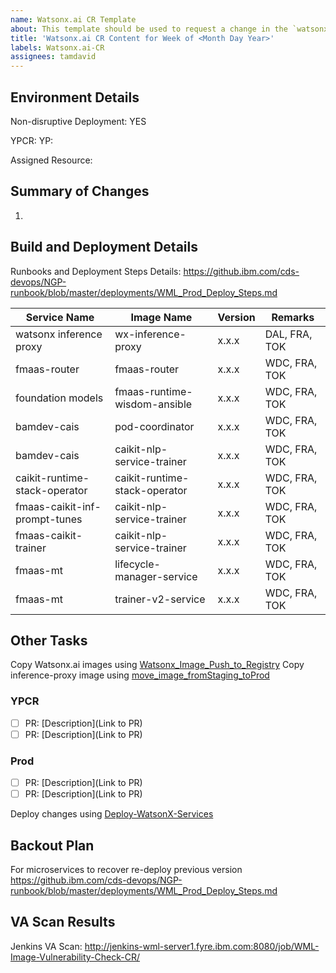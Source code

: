 ```yaml
---
name: Watsonx.ai CR Template
about: This template should be used to request a change in the `watsonx.ai` limits for specific instance IDs
title: 'Watsonx.ai CR Content for Week of <Month Day Year>'
labels: Watsonx.ai-CR
assignees: tamdavid
---
```


## Environment Details
Non-disruptive Deployment: YES

YPCR: <Month Day Year>
YP: <Month Day Year>

Assigned Resource: 

## Summary of Changes
1. 

## Build and Deployment Details

Runbooks and Deployment Steps Details: https://github.ibm.com/cds-devops/NGP-runbook/blob/master/deployments/WML_Prod_Deploy_Steps.md

|Service Name|Image Name|Version|Remarks|
|----------------|----------------|---------|-----|
|watsonx inference proxy       | wx-inference-proxy            | x.x.x | DAL, FRA, TOK |
|fmaas-router                  | fmaas-router                  | x.x.x | WDC, FRA, TOK |
|foundation models             | fmaas-runtime-wisdom-ansible  | x.x.x | WDC, FRA, TOK |
|bamdev-cais                   | pod-coordinator               | x.x.x | WDC, FRA, TOK |
|bamdev-cais                   | caikit-nlp-service-trainer    | x.x.x | WDC, FRA, TOK |
|caikit-runtime-stack-operator | caikit-runtime-stack-operator | x.x.x | WDC, FRA, TOK |
|fmaas-caikit-inf-prompt-tunes | caikit-nlp-service-trainer    | x.x.x | WDC, FRA, TOK |
|fmaas-caikit-trainer          | caikit-nlp-service-trainer    | x.x.x | WDC, FRA, TOK |
|fmaas-mt                      | lifecycle-manager-service     | x.x.x | WDC, FRA, TOK |
|fmaas-mt                      | trainer-v2-service            | x.x.x | WDC, FRA, TOK |

## Other Tasks

Copy Watsonx.ai images using [Watsonx_Image_Push_to_Registry](http://jenkins-wml-server1.fyre.ibm.com:8080/job/Watsonx_Image_Push_to_Registry/)
Copy inference-proxy image using [move_image_fromStaging_toProd](http://jenkins-wml-server1.fyre.ibm.com:8080/job/move_image_fromStaging_toProd/)

### YPCR
- [ ] PR: [Description](Link to PR)
- [ ] PR: [Description](Link to PR)

### Prod
- [ ] PR: [Description](Link to PR)
- [ ] PR: [Description](Link to PR)

Deploy changes using [Deploy-WatsonX-Services](https://hyc-wml-devops-team-jenkins.swg-devops.com/job/Deploy-WatsonX-Services/)

## Backout Plan

For microservices to recover re-deploy previous version https://github.ibm.com/cds-devops/NGP-runbook/blob/master/deployments/WML_Prod_Deploy_Steps.md

## VA Scan Results

Jenkins VA Scan: http://jenkins-wml-server1.fyre.ibm.com:8080/job/WML-Image-Vulnerability-Check-CR/
